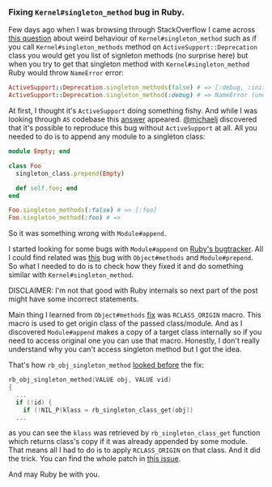 ### Fixing `Kernel#singleton_method` bug in Ruby.

Few days ago when I was browsing through StackOverflow I came across [this question](https://stackoverflow.com/questions/49597148/in-activesupportdeprecation-class-singleton-method-seems-to-be-strange) about weird behaviour of `Kernel#singleton_method` such as if you call `Kernel#singleton_methods` method on `ActiveSupport::Deprecation` class you would get you list of signleton methods (no surprise here) but when you try to get that singleton method with `Kernel#singleton_method` Ruby would throw `NameError` error:

```ruby
ActiveSupport::Deprecation.singleton_methods(false) # => [:debug, :initialize, ...]
ActiveSupport::Deprecation.singleton_method(:debug) # => NameError (undefined singleton method `debug' for `ActiveSupport::Deprecation')
```

At first, I thought it's `ActiveSupport` doing something fishy. And while I was looking through `AS` codebase this [answer](https://stackoverflow.com/a/49610959/336626) appeared. [@michaelj](http://twitter.com/michaelj) discovered that it's possible to reproduce this bug without `ActiveSupport` at all. All you needed to do is to append any module to a singleton class:

```ruby
module Empty; end

class Foo
  singleton_class.prepend(Empty)

  def self.foo; end
end

Foo.singleton_methods(:false) # => [:foo]
Foo.singleton_method(:foo) # =>
```

So it was something wrong with `Module#append`.

I started looking for some bugs with `Module#append` on [Ruby's bugtracker](https://bugs.ruby-lang.org/). All I could find related was [this](https://bugs.ruby-lang.org/issues/8044) bug with `Object#methods` and `Module#prepend`. So what I needed to do is to check how they fixed it and do something similar with `Kernel#singleton_method`.

DISCLAIMER: I'm not that good with Ruby internals so next part of the post might have some incorrect statements.

Main thing I learned from `Object#methods` [fix](https://github.com/ruby/ruby/commit/99126a4c88d3ddb9ea76edf948307c7bfa0fe971) was `RCLASS_ORIGIN` macro. This macro is used to get origin class of the passed class/module. And as I discovered `Module#append` makes a copy of a target class internally so if you need to access original one you can use that macro. Honestly, I don't really understand why you can't access singleton method but I got the idea.

That's how `rb_obj_singleton_method` [looked before](https://github.com/ruby/ruby/blob/365338d9d6a3d681b79787c11993fc3bbccab05c/proc.c#L1771) the fix:

```c
rb_obj_singleton_method(VALUE obj, VALUE vid)
{
  ...
  if (!id) {
    if (!NIL_P(klass = rb_singleton_class_get(obj))
  ...
```

as you can see the `klass` was retrieved by `rb_singleton_class_get` function which returns class's copy if it was already appended by some module. That means all I had to do is to apply `RCLASS_ORIGIN` on that class. And it did the trick. You can find the whole patch in [this issue](https://bugs.ruby-lang.org/issues/14658).

And may Ruby be with you.

